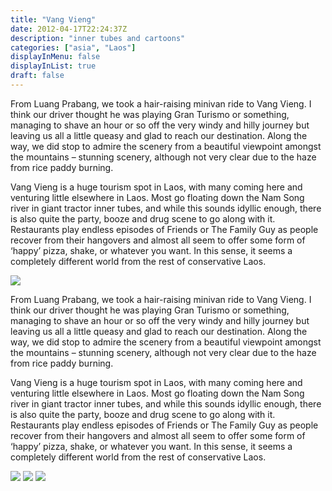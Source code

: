 ```yaml
---
title: "Vang Vieng"
date: 2012-04-17T22:24:37Z
description: "inner tubes and cartoons"
categories: ["asia", "Laos"]
displayInMenu: false
displayInList: true
draft: false
---
```



From Luang Prabang, we took a hair-raising minivan ride to Vang Vieng. I think our driver thought he was playing Gran Turismo or something, managing to shave an hour or so off the very windy and hilly journey but leaving us all a little queasy and glad to reach our destination. Along the way, we did stop to admire the scenery from a beautiful viewpoint amongst the mountains – stunning scenery, although not very clear due to the haze from rice paddy burning.

Vang Vieng is a huge tourism spot in Laos, with many coming here and venturing little elsewhere in Laos. Most go floating down the Nam Song river in giant tractor inner tubes, and while this sounds idyllic enough, there is also quite the party, booze and drug scene to go along with it. Restaurants play endless episodes of Friends or The Family Guy as people recover from their hangovers and almost all seem to offer some form of ‘happy’ pizza, shake, or whatever you want. In this sense, it seems a completely different world from the rest of conservative Laos.

![](/vang_vieng/vang_vieng1.jpg)



From Luang Prabang, we took a hair-raising minivan ride to Vang Vieng. I think our driver thought he was playing Gran Turismo or something, managing to shave an hour or so off the very windy and hilly journey but leaving us all a little queasy and glad to reach our destination. Along the way, we did stop to admire the scenery from a beautiful viewpoint amongst the mountains – stunning scenery, although not very clear due to the haze from rice paddy burning.



Vang Vieng is a huge tourism spot in Laos, with many coming here and venturing little elsewhere in Laos. Most go floating down the Nam Song river in giant tractor inner tubes, and while this sounds idyllic enough, there is also quite the party, booze and drug scene to go along with it. Restaurants play endless episodes of Friends or The Family Guy as people recover from their hangovers and almost all seem to offer some form of ‘happy’ pizza, shake, or whatever you want. In this sense, it seems a completely different world from the rest of conservative Laos.


![](/vang_vieng/vang_vieng2.jpg)
![](/vang_vieng/vang_vieng3.jpg)
![](/vang_vieng/vang_vieng4.jpg)
